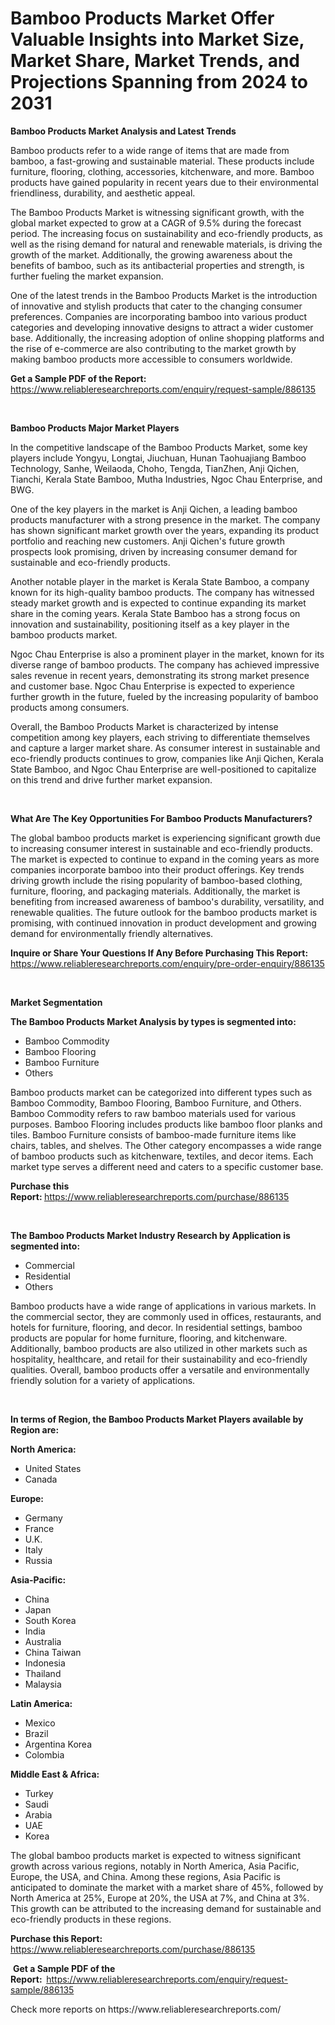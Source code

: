 <p><h1>Bamboo Products Market Offer Valuable Insights into Market Size, Market Share, Market Trends, and Projections Spanning from 2024 to 2031</h1></p><p><strong>Bamboo Products Market Analysis and Latest Trends</strong></p>
<p><p>Bamboo products refer to a wide range of items that are made from bamboo, a fast-growing and sustainable material. These products include furniture, flooring, clothing, accessories, kitchenware, and more. Bamboo products have gained popularity in recent years due to their environmental friendliness, durability, and aesthetic appeal.</p><p>The Bamboo Products Market is witnessing significant growth, with the global market expected to grow at a CAGR of 9.5% during the forecast period. The increasing focus on sustainability and eco-friendly products, as well as the rising demand for natural and renewable materials, is driving the growth of the market. Additionally, the growing awareness about the benefits of bamboo, such as its antibacterial properties and strength, is further fueling the market expansion.</p><p>One of the latest trends in the Bamboo Products Market is the introduction of innovative and stylish products that cater to the changing consumer preferences. Companies are incorporating bamboo into various product categories and developing innovative designs to attract a wider customer base. Additionally, the increasing adoption of online shopping platforms and the rise of e-commerce are also contributing to the market growth by making bamboo products more accessible to consumers worldwide.</p></p>
<p><strong>Get a Sample PDF of the Report:&nbsp;</strong> <a href="https://www.reliableresearchreports.com/enquiry/request-sample/886135">https://www.reliableresearchreports.com/enquiry/request-sample/886135</a></p>
<p>&nbsp;</p>
<p><strong>Bamboo Products Major Market Players</strong></p>
<p><p>In the competitive landscape of the Bamboo Products Market, some key players include Yongyu, Longtai, Jiuchuan, Hunan Taohuajiang Bamboo Technology, Sanhe, Weilaoda, Choho, Tengda, TianZhen, Anji Qichen, Tianchi, Kerala State Bamboo, Mutha Industries, Ngoc Chau Enterprise, and BWG.</p><p>One of the key players in the market is Anji Qichen, a leading bamboo products manufacturer with a strong presence in the market. The company has shown significant market growth over the years, expanding its product portfolio and reaching new customers. Anji Qichen's future growth prospects look promising, driven by increasing consumer demand for sustainable and eco-friendly products.</p><p>Another notable player in the market is Kerala State Bamboo, a company known for its high-quality bamboo products. The company has witnessed steady market growth and is expected to continue expanding its market share in the coming years. Kerala State Bamboo has a strong focus on innovation and sustainability, positioning itself as a key player in the bamboo products market.</p><p>Ngoc Chau Enterprise is also a prominent player in the market, known for its diverse range of bamboo products. The company has achieved impressive sales revenue in recent years, demonstrating its strong market presence and customer base. Ngoc Chau Enterprise is expected to experience further growth in the future, fueled by the increasing popularity of bamboo products among consumers.</p><p>Overall, the Bamboo Products Market is characterized by intense competition among key players, each striving to differentiate themselves and capture a larger market share. As consumer interest in sustainable and eco-friendly products continues to grow, companies like Anji Qichen, Kerala State Bamboo, and Ngoc Chau Enterprise are well-positioned to capitalize on this trend and drive further market expansion.</p></p>
<p>&nbsp;</p>
<p><strong>What Are The Key Opportunities For Bamboo Products Manufacturers?</strong></p>
<p><p>The global bamboo products market is experiencing significant growth due to increasing consumer interest in sustainable and eco-friendly products. The market is expected to continue to expand in the coming years as more companies incorporate bamboo into their product offerings. Key trends driving growth include the rising popularity of bamboo-based clothing, furniture, flooring, and packaging materials. Additionally, the market is benefiting from increased awareness of bamboo's durability, versatility, and renewable qualities. The future outlook for the bamboo products market is promising, with continued innovation in product development and growing demand for environmentally friendly alternatives.</p></p>
<p><strong>Inquire or Share Your Questions If Any Before Purchasing This Report:</strong> <a href="https://www.reliableresearchreports.com/enquiry/pre-order-enquiry/886135">https://www.reliableresearchreports.com/enquiry/pre-order-enquiry/886135</a></p>
<p>&nbsp;</p>
<p><strong>Market Segmentation</strong></p>
<p><strong>The Bamboo Products Market Analysis by types is segmented into:</strong></p>
<p><ul><li>Bamboo Commodity</li><li>Bamboo Flooring</li><li>Bamboo Furniture</li><li>Others</li></ul></p>
<p><p>Bamboo products market can be categorized into different types such as Bamboo Commodity, Bamboo Flooring, Bamboo Furniture, and Others. Bamboo Commodity refers to raw bamboo materials used for various purposes. Bamboo Flooring includes products like bamboo floor planks and tiles. Bamboo Furniture consists of bamboo-made furniture items like chairs, tables, and shelves. The Other category encompasses a wide range of bamboo products such as kitchenware, textiles, and decor items. Each market type serves a different need and caters to a specific customer base.</p></p>
<p><strong>Purchase this Report:&nbsp;</strong><a href="https://www.reliableresearchreports.com/purchase/886135">https://www.reliableresearchreports.com/purchase/886135</a></p>
<p>&nbsp;</p>
<p><strong>The Bamboo Products Market Industry Research by Application is segmented into:</strong></p>
<p><ul><li>Commercial</li><li>Residential</li><li>Others</li></ul></p>
<p><p>Bamboo products have a wide range of applications in various markets. In the commercial sector, they are commonly used in offices, restaurants, and hotels for furniture, flooring, and decor. In residential settings, bamboo products are popular for home furniture, flooring, and kitchenware. Additionally, bamboo products are also utilized in other markets such as hospitality, healthcare, and retail for their sustainability and eco-friendly qualities. Overall, bamboo products offer a versatile and environmentally friendly solution for a variety of applications.</p></p>
<p>&nbsp;</p>
<p><strong>In terms of Region, the Bamboo Products Market Players available by Region are:</strong></p>
<p>
    <p> <strong> North America: </strong>
        <ul>
            <li>United States</li>
            <li>Canada</li>
        </ul>
        </p> 
    <p> <strong> Europe: </strong>
        <ul>
            <li>Germany</li>
            <li>France</li>
            <li>U.K.</li>
            <li>Italy</li>
            <li>Russia</li>
        </ul>
        </p> 
    <p> <strong> Asia-Pacific: </strong>
        <ul>
            <li>China</li>
            <li>Japan</li>
            <li>South Korea</li>
            <li>India</li>
            <li>Australia</li>
            <li>China Taiwan</li>
            <li>Indonesia</li>
            <li>Thailand</li>
            <li>Malaysia</li>
        </ul>
        </p> 
    <p> <strong> Latin America: </strong>
        <ul>
            <li>Mexico</li>
            <li>Brazil</li>
            <li>Argentina Korea</li>
            <li>Colombia</li>
        </ul>
        </p> 
    <p> <strong> Middle East & Africa: </strong>
        <ul>
            <li>Turkey</li>
            <li>Saudi</li>
            <li>Arabia</li>
            <li>UAE</li>
            <li>Korea</li>
        </ul>
    </p>
    </p>
<p><p>The global bamboo products market is expected to witness significant growth across various regions, notably in North America, Asia Pacific, Europe, the USA, and China. Among these regions, Asia Pacific is anticipated to dominate the market with a market share of 45%, followed by North America at 25%, Europe at 20%, the USA at 7%, and China at 3%. This growth can be attributed to the increasing demand for sustainable and eco-friendly products in these regions.</p></p>
<p><strong>Purchase this Report: </strong><a href="https://www.reliableresearchreports.com/purchase/886135">https://www.reliableresearchreports.com/purchase/886135</a></p>
<p>&nbsp;<strong>Get a Sample PDF of the Report:&nbsp;&nbsp;</strong><a href="https://www.reliableresearchreports.com/enquiry/request-sample/886135">https://www.reliableresearchreports.com/enquiry/request-sample/886135</a></p>
<p><strong></strong></p>
<p>Check more reports on https://www.reliableresearchreports.com/</p>